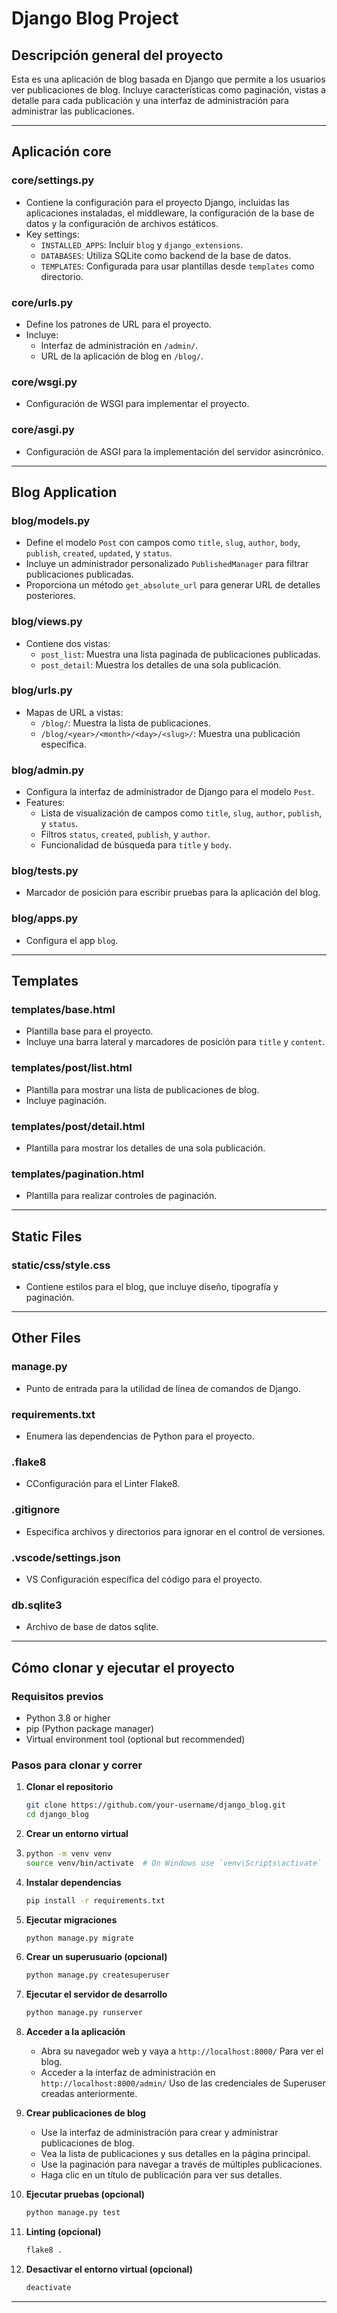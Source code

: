 # Django Blog Project

## Descripción general del proyecto
Esta es una aplicación de blog basada en Django que permite a los usuarios ver publicaciones de blog. Incluye características como paginación, vistas a detalle para cada publicación y una interfaz de administración para administrar las publicaciones.

---

## Aplicación core

### **core/settings.py**
- Contiene la configuración para el proyecto Django, incluidas las aplicaciones instaladas, el middleware, la configuración de la base de datos y la configuración de archivos estáticos.
- Key settings:
  - `INSTALLED_APPS`: Incluir `blog` y `django_extensions`.
  - `DATABASES`: Utiliza SQLite como backend de la base de datos.
  - `TEMPLATES`: Configurada para usar plantillas desde `templates` como directorio.

### **core/urls.py**
- Define los patrones de URL para el proyecto.
- Incluye:
  - Interfaz de administración en `/admin/`.
  - URL de la aplicación de blog en `/blog/`.

### **core/wsgi.py**
- Configuración de WSGI para implementar el proyecto.

### **core/asgi.py**
- Configuración de ASGI para la implementación del servidor asincrónico.

---

## Blog Application

### **blog/models.py**
- Define el modelo `Post` con campos como `title`, `slug`, `author`, `body`, `publish`, `created`, `updated`, y `status`.
- Incluye un administrador personalizado `PublishedManager` para filtrar publicaciones publicadas.
- Proporciona un método `get_absolute_url` para generar URL de detalles posteriores.

### **blog/views.py**
- Contiene dos vistas:
  - `post_list`: Muestra una lista paginada de publicaciones publicadas.
  - `post_detail`: Muestra los detalles de una sola publicación.

### **blog/urls.py**
- Mapas de URL a vistas:
  - `/blog/`: Muestra la lista de publicaciones.
  - `/blog/<year>/<month>/<day>/<slug>/`: Muestra una publicación específica.

### **blog/admin.py**
- Configura la interfaz de administrador de Django para el modelo `Post`.
- Features:
  - Lista de visualización de campos como `title`, `slug`, `author`, `publish`, y `status`.
  - Filtros `status`, `created`, `publish`, y `author`.
  - Funcionalidad de búsqueda para `title` y `body`.

### **blog/tests.py**
- Marcador de posición para escribir pruebas para la aplicación del blog.

### **blog/apps.py**
- Configura el app `blog`.

---

## **Templates**

### **templates/base.html**
- Plantilla base para el proyecto.
- Incluye una barra lateral y marcadores de posición para `title` y `content`.

### **templates/post/list.html**
- Plantilla para mostrar una lista de publicaciones de blog.
- Incluye paginación.

### **templates/post/detail.html**
- Plantilla para mostrar los detalles de una sola publicación.

### **templates/pagination.html**
- Plantilla para realizar controles de paginación.

---

## Static Files

### **static/css/style.css**
- Contiene estilos para el blog, que incluye diseño, tipografía y paginación.

---

## Other Files

### **manage.py**
- Punto de entrada para la utilidad de línea de comandos de Django.

### **requirements.txt**
- Enumera las dependencias de Python para el proyecto.

### **.flake8**
- CConfiguración para el Linter Flake8.

### **.gitignore**
- Especifica archivos y directorios para ignorar en el control de versiones.

### **.vscode/settings.json**
- VS Configuración específica del código para el proyecto.

### **db.sqlite3**
- Archivo de base de datos sqlite.

---

## Cómo clonar y ejecutar el proyecto

### Requisitos previos
- Python 3.8 or higher
- pip (Python package manager)
- Virtual environment tool (optional but recommended)

### Pasos para clonar y correr

1. **Clonar el repositorio**
   ```bash
   git clone https://github.com/your-username/django_blog.git
   cd django_blog
    ```

2. **Crear un entorno virtual**
3. ```bash
   python -m venv venv
   source venv/bin/activate  # On Windows use `venv\Scripts\activate`
   ```
4. **Instalar dependencias**
   ```bash
   pip install -r requirements.txt
   ```
5. **Ejecutar migraciones**
   ```bash
   python manage.py migrate
   ```
6. **Crear un superusuario (opcional)**
   ```bash
   python manage.py createsuperuser
   ```
7. **Ejecutar el servidor de desarrollo**
   ```bash
   python manage.py runserver
   ```
8. **Acceder a la aplicación**
   - Abra su navegador web y vaya a `http://localhost:8000/` Para ver el blog.
   - Acceder a la interfaz de administración en `http://localhost:8000/admin/` Uso de las credenciales de Superuser creadas anteriormente.
9. **Crear publicaciones de blog**
   - Use la interfaz de administración para crear y administrar publicaciones de blog.
   - Vea la lista de publicaciones y sus detalles en la página principal.
   - Use la paginación para navegar a través de múltiples publicaciones.
   - Haga clic en un título de publicación para ver sus detalles.
10. **Ejecutar pruebas (opcional)**
    ```bash
    python manage.py test
    ```
11. **Linting (opcional)**
    ```bash
    flake8 .
    ```
12. **Desactivar el entorno virtual (opcional)**
    ```bash
    deactivate
    ```
---